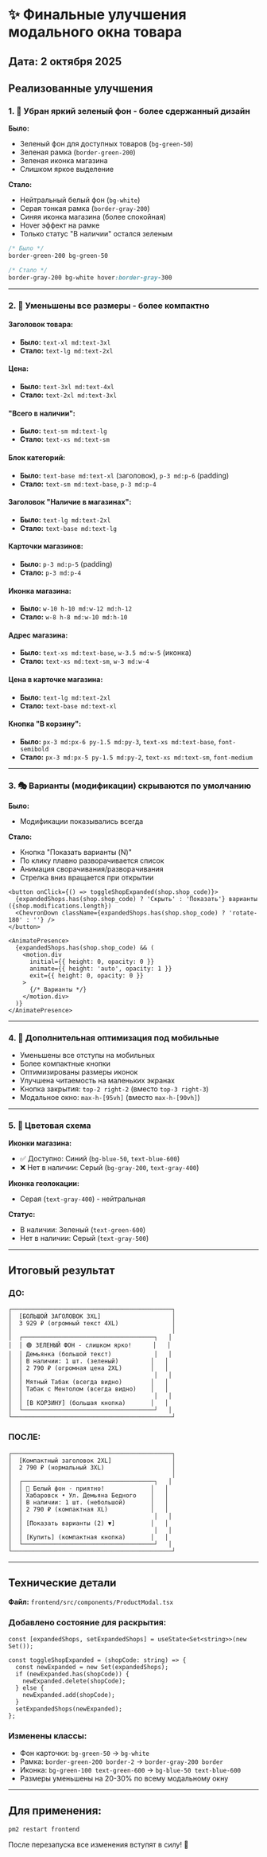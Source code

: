 # ✨ Финальные улучшения модального окна товара

## Дата: 2 октября 2025

## Реализованные улучшения

### 1. 🎨 Убран яркий зеленый фон - более сдержанный дизайн

**Было:**
- Зеленый фон для доступных товаров (`bg-green-50`)
- Зеленая рамка (`border-green-200`)
- Зеленая иконка магазина
- Слишком яркое выделение

**Стало:**
- Нейтральный белый фон (`bg-white`)
- Серая тонкая рамка (`border-gray-200`)
- Синяя иконка магазина (более спокойная)
- Hover эффект на рамке
- Только статус "В наличии" остался зеленым

```css
/* Было */
border-green-200 bg-green-50

/* Стало */
border-gray-200 bg-white hover:border-gray-300
```

---

### 2. 📏 Уменьшены все размеры - более компактно

#### Заголовок товара:
- **Было:** `text-xl md:text-3xl` 
- **Стало:** `text-lg md:text-2xl`

#### Цена:
- **Было:** `text-3xl md:text-4xl`
- **Стало:** `text-2xl md:text-3xl`

#### "Всего в наличии":
- **Было:** `text-sm md:text-lg`
- **Стало:** `text-xs md:text-sm`

#### Блок категорий:
- **Было:** `text-base md:text-xl` (заголовок), `p-3 md:p-6` (padding)
- **Стало:** `text-sm md:text-base`, `p-3 md:p-4`

#### Заголовок "Наличие в магазинах":
- **Было:** `text-lg md:text-2xl`
- **Стало:** `text-base md:text-lg`

#### Карточки магазинов:
- **Было:** `p-3 md:p-5` (padding)
- **Стало:** `p-3 md:p-4`

#### Иконка магазина:
- **Было:** `w-10 h-10 md:w-12 md:h-12`
- **Стало:** `w-8 h-8 md:w-10 md:h-10`

#### Адрес магазина:
- **Было:** `text-xs md:text-base`, `w-3.5 md:w-5` (иконка)
- **Стало:** `text-xs md:text-sm`, `w-3 md:w-4`

#### Цена в карточке магазина:
- **Было:** `text-lg md:text-2xl`
- **Стало:** `text-base md:text-xl`

#### Кнопка "В корзину":
- **Было:** `px-3 md:px-6 py-1.5 md:py-3`, `text-xs md:text-base`, `font-semibold`
- **Стало:** `px-3 md:px-5 py-1.5 md:py-2`, `text-xs md:text-sm`, `font-medium`

---

### 3. 🎭 Варианты (модификации) скрываются по умолчанию

**Было:**
- Модификации показывались всегда

**Стало:**
- Кнопка "Показать варианты (N)"
- По клику плавно разворачивается список
- Анимация сворачивания/разворачивания
- Стрелка вниз вращается при открытии

```tsx
<button onClick={() => toggleShopExpanded(shop.shop_code)}>
  {expandedShops.has(shop.shop_code) ? 'Скрыть' : 'Показать'} варианты ({shop.modifications.length})
  <ChevronDown className={expandedShops.has(shop.shop_code) ? 'rotate-180' : ''} />
</button>

<AnimatePresence>
  {expandedShops.has(shop.shop_code) && (
    <motion.div
      initial={{ height: 0, opacity: 0 }}
      animate={{ height: 'auto', opacity: 1 }}
      exit={{ height: 0, opacity: 0 }}
    >
      {/* Варианты */}
    </motion.div>
  )}
</AnimatePresence>
```

---

### 4. 📱 Дополнительная оптимизация под мобильные

- Уменьшены все отступы на мобильных
- Более компактные кнопки
- Оптимизированы размеры иконок
- Улучшена читаемость на маленьких экранах
- Кнопка закрытия: `top-2 right-2` (вместо `top-3 right-3`)
- Модальное окно: `max-h-[95vh]` (вместо `max-h-[90vh]`)

---

### 5. 🎨 Цветовая схема

**Иконки магазина:**
- ✅ Доступно: Синий (`bg-blue-50`, `text-blue-600`)
- ❌ Нет в наличии: Серый (`bg-gray-200`, `text-gray-400`)

**Иконка геолокации:**
- Серая (`text-gray-400`) - нейтральная

**Статус:**
- В наличии: Зеленый (`text-green-600`)
- Нет в наличии: Серый (`text-gray-500`)

---

## Итоговый результат

### ДО:
```
┌─────────────────────────────────────────────┐
│  [БОЛЬШОЙ ЗАГОЛОВОК 3XL]                    │
│  3 929 ₽ (огромный текст 4XL)               │
│                                             │
│  ┌─────────────────────────────────────┐   │
│  │ 🟢 ЗЕЛЕНЫЙ ФОН - слишком ярко!      │   │
│  │ Демьянка (большой текст)            │   │
│  │ В наличии: 1 шт. (зеленый)         │   │
│  │ 2 790 ₽ (огромная цена 2XL)        │   │
│  │                                     │   │
│  │ Мятный Табак (всегда видно)        │   │
│  │ Табак с Ментолом (всегда видно)    │   │
│  │                                     │   │
│  │ [В КОРЗИНУ] (большая кнопка)       │   │
│  └─────────────────────────────────────┘   │
└─────────────────────────────────────────────┘
```

### ПОСЛЕ:
```
┌─────────────────────────────────────────────┐
│  [Компактный заголовок 2XL]                 │
│  2 790 ₽ (нормальный 3XL)                   │
│                                             │
│  ┌─────────────────────────────────────┐   │
│  │ 🔵 Белый фон - приятно!             │   │
│  │ Хабаровск • Ул. Демьяна Бедного    │   │
│  │ В наличии: 1 шт. (небольшой)       │   │
│  │ 2 790 ₽ (компактная XL)            │   │
│  │                                     │   │
│  │ [Показать варианты (2) ▼]          │   │
│  │                                     │   │
│  │ [Купить] (компактная кнопка)       │   │
│  └─────────────────────────────────────┘   │
└─────────────────────────────────────────────┘
```

---

## Технические детали

**Файл:** `frontend/src/components/ProductModal.tsx`

### Добавлено состояние для раскрытия:
```tsx
const [expandedShops, setExpandedShops] = useState<Set<string>>(new Set());

const toggleShopExpanded = (shopCode: string) => {
  const newExpanded = new Set(expandedShops);
  if (newExpanded.has(shopCode)) {
    newExpanded.delete(shopCode);
  } else {
    newExpanded.add(shopCode);
  }
  setExpandedShops(newExpanded);
};
```

### Изменены классы:
- Фон карточки: `bg-green-50` → `bg-white`
- Рамка: `border-green-200 border-2` → `border-gray-200 border`
- Иконка: `bg-green-100 text-green-600` → `bg-blue-50 text-blue-600`
- Размеры уменьшены на 20-30% по всему модальному окну

---

## Для применения:

```bash
pm2 restart frontend
```

После перезапуска все изменения вступят в силу! 🎉

